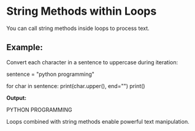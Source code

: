 # String Methods within Loops

You can call string methods inside loops to process text.

## Example:

Convert each character in a sentence to uppercase during iteration:

sentence = "python programming"

for char in sentence:
print(char.upper(), end="")
print()

**Output:**

PYTHON PROGRAMMING

Loops combined with string methods enable powerful text manipulation.

